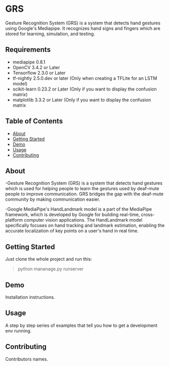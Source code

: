 # GRS
Gesture Recognition System (GRS) is a system that detects hand gestures using Google's Mediapipe. It recognizes hand signs and fingers which are stored for learning, simulation, and testing.

## Requirements
- mediapipe 0.8.1
- OpenCV 3.4.2 or Later
- Tensorflow 2.3.0 or Later
- tf-nightly 2.5.0.dev or later (Only when creating a TFLite for an LSTM model)
- scikit-learn 0.23.2 or Later (Only if you want to display the confusion matrix)
- matplotlib 3.3.2 or Later (Only if you want to display the confusion matrix

## Table of Contents
- [About](#about)
- [Getting Started](#getting_started)
- [Demo](#demo)
- [Usage](#usage)
- [Contributing](#contributing)

## About
-Gesture Recognition System (GRS) is a system that detects hand gestures which is used for helping people to learn the gestures used by deaf-mute people to improve communication.
GRS bridges the gap with the deaf-mute community by making communication easier.

-Google MediaPipe's HandLandmark model is a part of the MediaPipe framework, which is developed by Google for building real-time, cross-platform computer vision applications. The HandLandmark model specifically focuses on hand tracking and landmark estimation, enabling the accurate localization of key points on a user's hand in real time.

## Getting Started
Just clone the whole project and run this: 
> python mananage.py runserver

## Demo
Installation instructions.

## Usage
A step by step series of examples that tell you how to get a development env running.

## Contributing
Contributors names.
